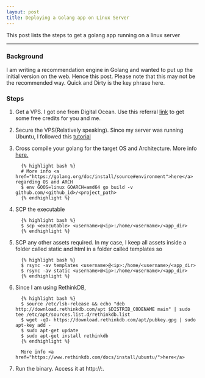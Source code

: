 ```yaml
---
layout: post
title: Deploying a Golang app on Linux Server
---
```


This post lists the steps to get a golang app running on a linux server

-----

### Background

I am writing a recommendation engine in Golang and wanted to put up the initial version on the web. Hence this post. Please note that this may not be the recommended way. Quick and Dirty is the key phrase here.

### Steps

1. Get a VPS. I got one from Digital Ocean. Use this referral <a href="https://m.do.co/c/0e9b19aad9a9">link</a> to get some free credits for you and me.
2. Secure the VPS(Relatively speaking). Since my server was running Ubuntu, I followed this <a href="https://www.digitalocean.com/community/tutorials/initial-server-setup-with-ubuntu-14-04">tutorial</a>
3. Cross compile your golang for the target OS and Architecture. More info <a href="http://dave.cheney.net/2015/08/22/cross-compilation-with-go-1-5">here.</a>

         {% highlight bash %}
         # More info <a href="https://golang.org/doc/install/source#environment">here</a> regarding OS and ARCH
         $ env GOOS=linux GOARCH=amd64 go build -v github.com/<github_id>/<project_path>
         {% endhighlight %}

4. SCP the executable

         {% highlight bash %}
         $ scp <executable> <username>@<ip>:/home/<username>/<app_dir>
         {% endhighlight %}

5. SCP any other assets required. In my case, I keep all assets inside a folder called static and html in a folder called templates so

         {% highlight bash %}
         $ rsync -av templates <username>@<ip>:/home/<username>/<app_dir>
         $ rsync -av static <username>@<ip>:/home/<username>/<app_dir>
         {% endhighlight %}

6. Since I am using RethinkDB,

         {% highlight bash %}
         $ source /etc/lsb-release && echo "deb http://download.rethinkdb.com/apt $DISTRIB_CODENAME main" | sudo tee /etc/apt/sources.list.d/rethinkdb.list
         $ wget -qO- https://download.rethinkdb.com/apt/pubkey.gpg | sudo apt-key add -
         $ sudo apt-get update
         $ sudo apt-get install rethinkdb
         {% endhighlight %}

         More info <a href="https://www.rethinkdb.com/docs/install/ubuntu/">here</a>

7. Run the binary. Access it at http://<ip>:<port>. 


